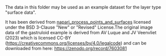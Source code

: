 The data in this folder may be used as an example dataset for the layer type "surface data".

It has been derived from [napari_process_points_and_surfaces](https://github.com/haesleinhuepf/napari-process-points-and-surfaces/tree/main/napari_process_points_and_surfaces/data) licensed under the BSD 3-Clause "New" or "Revised" License.The original image data of the gastruloid example is derived from AV Luque and JV Veenvliet (2023) which is licensed CC-BY (https://creativecommons.org/licenses/by/4.0/legalcode) and can be downloaded from here: https://zenodo.org/record/7603081